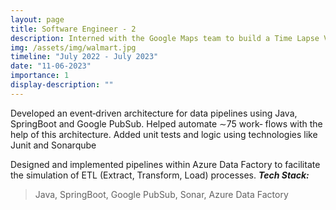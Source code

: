 ```yaml
---
layout: page
title: Software Engineer - 2
description: Interned with the Google Maps team to build a Time Lapse Visualizer for customizable geographic datasets.
img: /assets/img/walmart.jpg
timeline: "July 2022 - July 2023"
date: "11-06-2023"
importance: 1
display-description: ""
---
```



Developed an event‐driven architecture for data pipelines using Java, SpringBoot and Google PubSub. Helped automate ∼75 work‐ flows with the help of this architecture. Added unit tests and logic using technologies like Junit and Sonarqube

Designed and implemented pipelines within Azure Data Factory to facilitate the simulation of ETL (Extract, Transform, Load) processes.
***Tech Stack:***
> Java, SpringBoot, Google PubSub, Sonar, Azure Data Factory